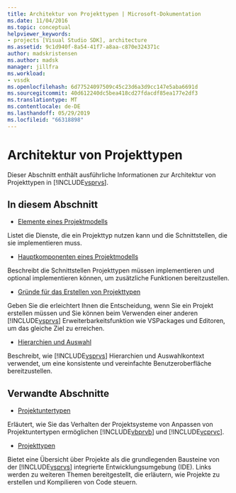 ```yaml
---
title: Architektur von Projekttypen | Microsoft-Dokumentation
ms.date: 11/04/2016
ms.topic: conceptual
helpviewer_keywords:
- projects [Visual Studio SDK], architecture
ms.assetid: 9c1d940f-8a54-41f7-a8aa-c870e324371c
author: madskristensen
ms.author: madsk
manager: jillfra
ms.workload:
- vssdk
ms.openlocfilehash: 6d77524097509c45c23d6a3d9cc147e5aba6691d
ms.sourcegitcommit: 40d612240dc5bea418cd27fdacdf85ea177e2df3
ms.translationtype: MT
ms.contentlocale: de-DE
ms.lasthandoff: 05/29/2019
ms.locfileid: "66318898"
---
```

# <a name="project-types-architecture"></a>Architektur von Projekttypen
Dieser Abschnitt enthält ausführliche Informationen zur Architektur von Projekttypen in [!INCLUDE[vsprvs](../../code-quality/includes/vsprvs_md.md)].

## <a name="in-this-section"></a>In diesem Abschnitt
- [Elemente eines Projektmodells](../../extensibility/internals/elements-of-a-project-model.md)

 Listet die Dienste, die ein Projekttyp nutzen kann und die Schnittstellen, die sie implementieren muss.

- [Hauptkomponenten eines Projektmodells](../../extensibility/internals/project-model-core-components.md)

 Beschreibt die Schnittstellen Projekttypen müssen implementieren und optional implementieren können, um zusätzliche Funktionen bereitzustellen.

- [Gründe für das Erstellen von Projekttypen](../../extensibility/internals/when-to-create-project-types.md)

 Geben Sie die erleichtert Ihnen die Entscheidung, wenn Sie ein Projekt erstellen müssen und Sie können beim Verwenden einer anderen [!INCLUDE[vsprvs](../../code-quality/includes/vsprvs_md.md)] Erweiterbarkeitsfunktion wie VSPackages und Editoren, um das gleiche Ziel zu erreichen.

- [Hierarchien und Auswahl](../../extensibility/internals/hierarchies-and-selection.md)

 Beschreibt, wie [!INCLUDE[vsprvs](../../code-quality/includes/vsprvs_md.md)] Hierarchien und Auswahlkontext verwendet, um eine konsistente und vereinfachte Benutzeroberfläche bereitzustellen.

## <a name="related-sections"></a>Verwandte Abschnitte
- [Projektuntertypen](../../extensibility/internals/project-subtypes.md)

 Erläutert, wie Sie das Verhalten der Projektsysteme von Anpassen von Projektuntertypen ermöglichen [!INCLUDE[vbprvb](../../code-quality/includes/vbprvb_md.md)] und [!INCLUDE[vcprvc](../../code-quality/includes/vcprvc_md.md)].

- [Projekttypen](../../extensibility/internals/project-types.md)

 Bietet eine Übersicht über Projekte als die grundlegenden Bausteine von der [!INCLUDE[vsprvs](../../code-quality/includes/vsprvs_md.md)] integrierte Entwicklungsumgebung (IDE). Links werden zu weiteren Themen bereitgestellt, die erläutern, wie Projekte zu erstellen und Kompilieren von Code steuern.